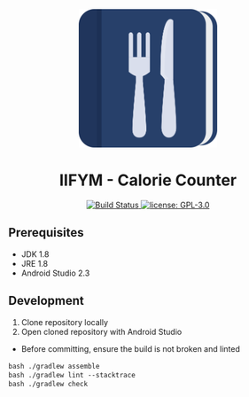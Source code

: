 <div align="center">
  <img src="logo.png" width="250" height="250"/>
  <h1>IIFYM - Calorie Counter</h1>
  <!-- Travis -->
  <a href="https://travis-ci.org/Karim94/IIFYM">
    <img alt="Build Status" src="https://travis-ci.org/Karim94/IIFYM.svg?branch=master">
  </a>
  <!-- License -->
  <a href="https://github.com/Karim94/IIFYM/blob/master/LICENSE">
    <img alt="license: GPL-3.0"
      src="https://img.shields.io/github/license/karim94/iifym.svg">
  </a>
</div>

## Prerequisites

* JDK 1.8
* JRE 1.8
* Android Studio 2.3

## Development

1. Clone repository locally
2. Open cloned repository with Android Studio

* Before committing, ensure the build is not broken and linted

```
bash ./gradlew assemble
bash ./gradlew lint --stacktrace
bash ./gradlew check
```
